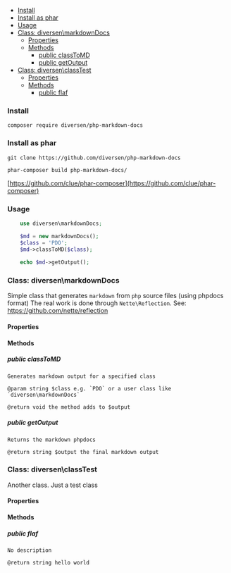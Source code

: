

<!-- toc -->

- [Install](#install)
- [Install as phar](#install-as-phar)
- [Usage](#usage)
- [Class: diversen\markdownDocs](#class-diversenmarkdowndocs)
  * [Properties](#properties)
  * [Methods](#methods)
    + [public classToMD](#public-classtomd)
    + [public getOutput](#public-getoutput)
- [Class: diversen\classTest](#class-diversenclasstest)
  * [Properties](#properties-1)
  * [Methods](#methods-1)
    + [public flaf](#public-flaf)

<!-- tocstop -->

### Install

    composer require diversen/php-markdown-docs

### Install as phar

    git clone https://github.com/diversen/php-markdown-docs
	
    phar-composer build php-markdown-docs/

[https://github.com/clue/phar-composer](https://github.com/clue/phar-composer)

### Usage
~~~php
    use diversen\markdownDocs;

    $md = new markdownDocs();
    $class = 'PDO';
    $md->classToMD($class);
     
    echo $md->getOutput();
~~~

### Class: diversen\markdownDocs

Simple class that generates `markdown` from `php` source files (using phpdocs format)
The real work is done through `Nette\Reflection`. See: https://github.com/nette/reflection

#### Properties

#### Methods

##### public classToMD

    Generates markdown output for a specified class

    @param string $class e.g. `PDO` or a user class like `diversen\markdownDocs`

    @return void the method adds to $output

##### public getOutput

    Returns the markdown phpdocs

    @return string $output the final markdown output

### Class: diversen\classTest

Another class. Just a test class

#### Properties

#### Methods

##### public flaf

    No description

    @return string hello world

